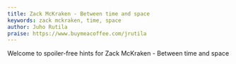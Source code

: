 ```yaml
---
title: Zack McKraken - Between time and space
keywords: zack mckraken, time, space
author: Juho Rutila
praise: https://www.buymeacoffee.com/jrutila
---
```


Welcome to spoiler-free hints for Zack McKraken - Between time and space
